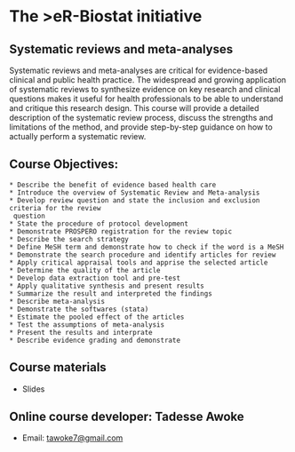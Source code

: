 # The >eR-Biostat initiative

## Systematic reviews and meta-analyses 
Systematic reviews and meta-analyses are critical for evidence-based clinical and public health practice. The widespread and growing application of systematic reviews to synthesize evidence on key research and clinical questions makes it useful for health professionals to be able to understand and critique this research design. This course will provide a detailed description of the systematic review process, discuss the strengths and limitations of the method, and provide step-by-step guidance on how to actually perform a systematic review.
  
## Course Objectives: 
    * Describe the benefit of evidence based health care  
    * Introduce the overview of Systematic Review and Meta-analysis 
    * Develop review question and state the inclusion and exclusion criteria for the review         
     question 
    * State the procedure of protocol development 
    * Demonstrate PROSPERO registration for the review topic
    * Describe the search strategy 
    * Define MeSH term and demonstrate how to check if the word is a MeSH
    * Demonstrate the search procedure and identify articles for review
    * Apply critical appraisal tools and apprise the selected article 
    * Determine the quality of the article 
    * Develop data extraction tool and pre-test 
    * Apply qualitative synthesis and present results 
    * Summarize the result and interpreted the findings 
    * Describe meta-analysis
    * Demonstrate the softwares (stata)
    * Estimate the pooled effect of the articles 
    * Test the assumptions of meta-analysis 
    * Present the results and interprate 
    * Describe evidence grading and demonstrate  

## Course materials
* Slides
## Online course developer: Tadesse Awoke 
* Email: tawoke7@gmail.com

